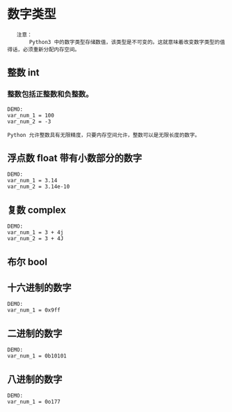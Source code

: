  # 数字类型
 ```
	注意：
		Python3 中的数字类型存储数值，该类型是不可变的。这就意味着改变数字类型的值得话，必须重新分配内存空间。
 ```
 ## 整数 int
 ### 整数包括正整数和负整数。
	DEMO:
	var_num_1 = 100
	var_num_2 = -3
	
	Python 允许整数具有无限精度，只要内存空间允许，整数可以是无限长度的数字。
	
 ## 浮点数 float 带有小数部分的数字
	DEMO:
	var_num_1 = 3.14
	var_num_2 = 3.14e-10
	
 ## 复数 complex
	DEMO:
	var_num_1 = 3 + 4j
	var_num_2 = 3 + 4J
	
 ## 布尔 bool
	
	
 ## 十六进制的数字
	DEMO:
	var_num_1 = 0x9ff
	
 ## 二进制的数字
	DEMO:
	var_num_1 = 0b10101
	
 ## 八进制的数字
	DEMO:
	var_num_1 = 0o177
